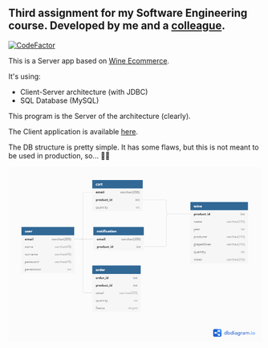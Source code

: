 ## Third assignment for my Software Engineering course. Developed by me and a [colleague](https://github.com/marticaffa).


[![CodeFactor](https://www.codefactor.io/repository/github/sclafus/ecommerce-server/badge)](https://www.codefactor.io/repository/github/sclafus/ecommerce-server)


This is a Server app based on [Wine Ecommerce](https://github.com/Sclafus/Wine-Ecommerce).

It's using:
* Client-Server architecture (with JDBC)
* SQL Database (MySQL)

This program is the Server of the architecture (clearly). 

The Client application is available [here](https://github.com/Sclafus/Ecommerce-GUI).

The DB structure is pretty simple. It has some flaws, but this is not meant to be used in production, so... 🤷‍♂️

![Database Structure](db_structure.png)